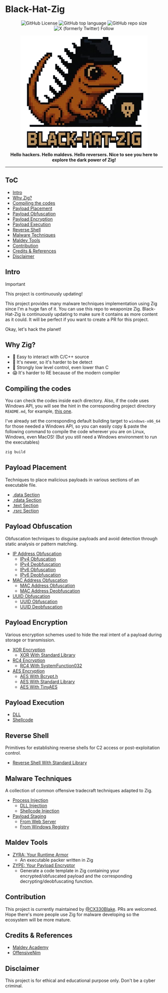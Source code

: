 # Black-Hat-Zig

<p align="center">
  <img alt="GitHub License" src="https://img.shields.io/github/license/CX330Blake/black-hat-zig">
  <img alt="GitHub top language" src="https://img.shields.io/github/languages/top/cx330blake/black-hat-zig">
  <img alt="GitHub repo size" src="https://img.shields.io/github/repo-size/cx330blake/black-hat-zig">
  <img alt="X (formerly Twitter) Follow" src="https://img.shields.io/twitter/follow/CX330Blake">
</p>

<!-- <p align="center"> -->
<!--   <a href="#intro">Intro</a> • -->
<!--   <a href="#why-zig-">Why Zig?</a> • -->
<!--   <a href="#compiling-the-codes">Compiling the codes</a> • -->
<!--   <a href="#payload-placement">Payload Placement</a> • -->
<!--   <a href="#payload-obfuscation">Payload Obfuscation</a> • -->
<!--   <a href="#payload-encryption">Payload Encryption</a> • -->
<!--   <a href="#payload-execution">Payload Execution</a> • -->
<!--   <a href="#reverse-shell">Reverse Shell</a> • -->
<!--   <a href="#malware-techniques">Malware Techniques</a> • -->
<!--   <a href="#contribution">Contribution</a> • -->
<!--   <a href="#credits--references">Credits & References</a> • -->
<!--   <a href="#disclaimer">Disclaimer</a> -->
<!-- </p> -->

<p height="350px" align="center">
  <img src="./Black-Hat-Zig.png">
<br/>
  <b>Hello hackers. Hello maldevs. Hello reversers. Nice to see you here to explore the dark power of Zig!</b>
</p>

---

## ToC

- [Intro](#intro)
- [Why Zig?](#why-zig)
- [Compiling the codes](#compiling-the-codes)
- [Payload Placement](#payload-placement)
- [Payload Obfuscation](#payload-obfuscation)
- [Payload Encryption](#payload-encryption)
- [Payload Execution](#payload-execution)
- [Reverse Shell](#reverse-shell)
- [Malware Techniques](#malware-techniques)
- [Maldev Tools](#maldev-tools)
- [Contribution](#contribution)
- [Credits & References](#credits--references)
- [Disclaimer](#disclaimer)

## Intro

> [!IMPORTANT]
> This project is continuously updating!

This project provides many malware techniques implementation using Zig since I'm a huge fan of it. You can use this repo to weaponize Zig. Black-Hat-Zig is continuously updating to make sure it contains as more content as it could. It will be perfect if you want to create a PR for this project.

Okay, let's hack the planet!

## Why Zig?

- 🤝 Easy to interact with C/C++ source
- 🔎 It's newer, so it's harder to be detect
- 💪 Strongly low level control, even lower than C
- 😱 It's harder to RE because of the modern compiler

## Compiling the codes

You can check the codes inside each directory. Also, if the code uses Windows API, you will see the hint in the corresponding project directory `README.md`, for example, [this one](./Payload-Encryption/AES/bcrypt_aes/).

I've already set the corresponding default building target to `windows-x86_64` for those needed a Windows API, so you can easily copy & paste the following command to compile the code wherever you are on Linux, Windows, even MacOS! (But you still need a Windows environment to run the executables)

```bash
zig build
```

## Payload Placement

Techniques to place malicious payloads in various sections of an executable file.

- [.data Section](./Payload-Placement/dot_data_section/)
- [.rdata Section](./Payload-Placement/dot_rdata_section/)
- [.text Section](./Payload-Placement/dot_text_section/)
- [.rsrc Section](./Payload-Placement/dot_rsrc_section/)

## Payload Obfuscation

Obfuscation techniques to disguise payloads and avoid detection through static analysis or pattern matching.

- [IP Address Obfuscation](./Payload-Obfuscation/IP-Address-Obfuscation/)
  - [IPv4 Obfuscation](./Payload-Obfuscation/IP-Address-Obfuscation/ipv4_obfuscation/)
  - [IPv4 Deobfuscation](./Payload-Obfuscation/IP-Address-Obfuscation/ipv4_deobfuscation/)
  - [IPv6 Obfuscation](./Payload-Obfuscation/IP-Address-Obfuscation/ipv6_obfuscation/)
  - [IPv6 Deobfuscation](./Payload-Obfuscation/IP-Address-Obfuscation/ipv6_deobfuscation/)
- [MAC Address Obfuscation](./Payload-Obfuscation/MAC-Address-Obfuscation/)
  - [MAC Address Obfuscation](./Payload-Obfuscation/MAC-Address-Obfuscation/MACFuscation/)
  - [MAC Address Deobfuscation](./Payload-Obfuscation/MAC-Address-Obfuscation/MACDeobfuscation/)
- [UUID Obfuscation](./Payload-Obfuscation/UUID-Obfuscation/)
  - [UUID Obfuscation](./Payload-Obfuscation/UUID-Obfuscation/UUIDFuscation/)
  - [UUID Deobfuscation](./Payload-Obfuscation/UUID-Obfuscation/UUIDDeobfuscation/)

## Payload Encryption

Various encryption schemes used to hide the real intent of a payload during storage or transmission.

- [XOR Encryption](./Payload-Encryption/XOR/)
  - [XOR With Standard Library](./Payload-Encryption/XOR/std_lib_xor/)
- [RC4 Encryption](./Payload-Encryption/RC4/)
  - [RC4 With SystemFunction032](./Payload-Encryption/RC4/system_function_032_rc4/)
- [AES Encryption](./Payload-Encryption/AES/)
  - [AES With Bcrypt.h](./Payload-Encryption/AES/bcrypt_aes/)
  - [AES With Standard Library](./Payload-Encryption/AES/std_aes/)
  - [AES With TinyAES](./Payload-Encryption/AES/tiny_aes/)

## Payload Execution

- [DLL](./Payload-Execution/dll/)
- [Shellcode](./Payload-Execution/shellcode/)

## Reverse Shell

Primitives for establishing reverse shells for C2 access or post-exploitation control.

- [Reverse Shell With Standard Library](./Reverse-Shell/std_reverse_shell/)

## Malware Techniques

A collection of common offensive tradecraft techniques adapted to Zig.

- [Process Injection](./Malware-Techniques/Process-Injection/)
  - [DLL Injection](./Malware-Techniques/Process-Injection/dll_injection/)
  - [Shellcode Injection](./Malware-Techniques/Process-Injection/shellcode_injection/)
- [Payload Staging](./Malware-Techniques/Payload-Staging/)
  - [From Web Server](./Malware-Techniques/Payload-Staging/web_server/)
  - [From Windows Registry](./Malware-Techniques/Payload-Staging/windows_registry/)

## Maldev Tools

- [ZYRA: Your Runtime Armor](https://github.com/cx330blake/zyra)
  - An executable packer written in Zig
- [ZYPE: Your Payload Encryptor](https://github.com/cx330blake/zype)
  - Generate a code template in Zig containing your encrypted/obfuscated payload and the corresponding decrypting/deobfuscating function.

## Contribution

This project is currently maintained by [@CX330Blake](https://github.com/CX330Blake). PRs are welcomed. Hope there's more people use Zig for malware developing so the ecosystem will be more mature.

## Credits & References

- [Maldev Academy](https://maldevacademy.com/)
- [OffensiveNim](https://github.com/byt3bl33d3r/OffensiveNim)

## Disclaimer

This project is for ethical and educational purpose only. Don't be a cyber criminal.
